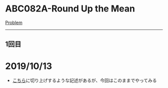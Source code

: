 # ABC082A-Round Up the Mean

[Problem](https://atcoder.jp/contests/abc082/tasks/abc082_a)

---
## 1回目

# 2019/10/13
* [こちら](http://t.ly/w6DEP)に切り上げするような記述があるが、今回はこのままでやってみる

